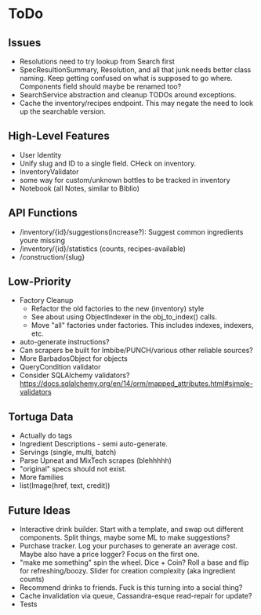 ToDo
====

Issues
------
* Resolutions need to try lookup from Search first
* SpecResultionSummary, Resolution, and all that junk needs better class
  naming. Keep getting confused on what is supposed to go where.
  Components field should maybe be renamed too?
* SearchService abstraction and cleanup TODOs around exceptions.
* Cache the inventory/recipes endpoint. This may negate the need to look
  up the searchable version.

High-Level Features
-------------------
* User Identity
* Unify slug and ID to a single field. CHeck on inventory.
* InventoryValidator
* some way for custom/unknown bottles to be tracked in inventory
* Notebook (all Notes, similar to Biblio)

API Functions
-------------
* /inventory/{id}/suggestions(increase?): Suggest common ingredients youre missing
* /inventory/{id}/statistics (counts, recipes-available)
* /construction/{slug}

Low-Priority
------------
* Factory Cleanup
  * Refactor the old factories to the new (inventory) style
  * See about using ObjectIndexer in the obj_to_index() calls.
  * Move "all" factories under factories. This includes indexes, indexers, etc.
* auto-generate instructions?
* Can scrapers be built for Imbibe/PUNCH/various other reliable sources?
* More BarbadosObject for objects
* QueryCondition validator
* Consider SQLAlchemy validators? https://docs.sqlalchemy.org/en/14/orm/mapped_attributes.html#simple-validators

Tortuga Data
------------
* Actually do tags
* Ingredient Descriptions - semi auto-generate.
* Servings (single, multi, batch)
* Parse Upneat and MixTech scrapes (blehhhhh)
* "original" specs should not exist.
* More families
* list(Image(href, text, credit))

Future Ideas
------------
* Interactive drink builder. Start with a template, and swap out different
  components. Split things, maybe some ML to make suggestions?
* Purchase tracker. Log your purchases to generate an average cost. Maybe
  also have a price logger? Focus on the first one.
* "make me something" spin the wheel. Dice + Coin? Roll a base and 
  flip for refreshing/boozy. Slider for creation complexity (aka ingredient counts)
* Recommend drinks to friends. Fuck is this turning into a social thing?
* Cache invalidation via queue, Cassandra-esque read-repair for update?
* Tests